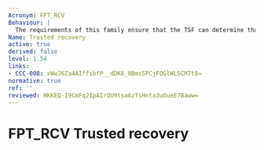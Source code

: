 ```yaml
---
Acronym: FPT_RCV
Behaviour: |
  The requirements of this family ensure that the TSF can determine that the TOE is started up without protection compromise and can recover without protection compromise after discontinuity of operations. This family is important because the start-up state of the TSF determines the protection of subsequent states.
Name: Trusted recovery
active: true
derived: false
level: 1.54
links:
- CCC-008: xWwJ6Za4AIffsbfP__dDK6_0BmsSPCjFOGlWL5CM7t8=
normative: true
ref: ''
reviewed: HKKEQ-I9CmFq2IpAIrQU9tsa6zTiHnta3uOueE7Baww=
---
```


# FPT_RCV Trusted recovery
